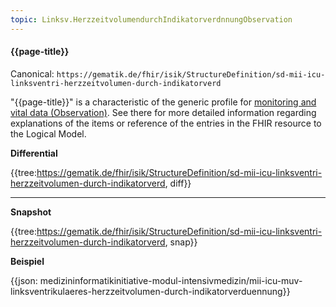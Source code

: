 ```yaml
---
topic: Linksv.HerzzeitvolumendurchIndikatorverdnnungObservation
---
```

#### {{page-title}}

Canonical: 
```https://gematik.de/fhir/isik/StructureDefinition/sd-mii-icu-linksventri-herzzeitvolumen-durch-indikatorverd```

"{{page-title}}" is a characteristic of the generic profile for [monitoring and vital data (Observation)](https://simplifier.net/guide/MedizininformatikInitiative-ModulICU-ImplementationGuide/MonitoringundVitaldatenObservation). See there for more detailed information regarding explanations of the items or reference of the entries in the FHIR resource to the Logical Model.

**Differential**

{{tree:https://gematik.de/fhir/isik/StructureDefinition/sd-mii-icu-linksventri-herzzeitvolumen-durch-indikatorverd, diff}}

---

**Snapshot**

{{tree:https://gematik.de/fhir/isik/StructureDefinition/sd-mii-icu-linksventri-herzzeitvolumen-durch-indikatorverd, snap}}

**Beispiel**

{{json: medizininformatikinitiative-modul-intensivmedizin/mii-icu-muv-linksventrikulaeres-herzzeitvolumen-durch-indikatorverduennung}}